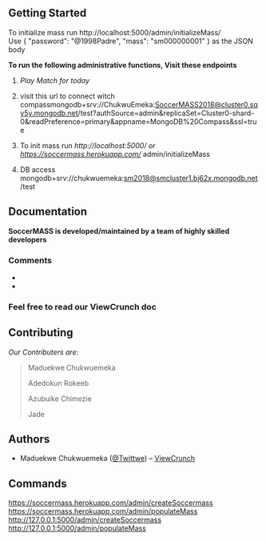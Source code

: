 <!-- SoccerMASS2018 -->
<!-- mongodb+srv://ChukwuEmeka:SoccerMASS2018@cluster0.sqy5y.mongodb.net/test
-->

## Getting Started

To initialize mass run http://localhost:5000/admin/initializeMass/  
Use {
"password": "@1998Padre",
"mass": "sm000000001"
} as the JSON body

**To run the following administrative functions, Visit these endpoints**

1. _Play Match for today_

2. visit this url to connect witch compassmongodb+srv://ChukwuEmeka:SoccerMASS2018@cluster0.sqy5y.mongodb.net/test?authSource=admin&replicaSet=Cluster0-shard-0&readPreference=primary&appname=MongoDB%20Compass&ssl=true

3. To init mass run _http://localhost:5000/ or https://soccermass.herokuapp.com/_ admin/initializeMass

4. DB access mongodb+srv://chukwuemeka:sm2018@smcluster1.bj62x.mongodb.net/test

## Documentation

**SoccerMASS is developed/maintained by a team of highly skilled developers**

### Comments

- <!-- **************** Description comments -->
- <!-- ################# Temp change, that must be updated -->

### Feel free to read our ViewCrunch doc

## Contributing

_Our Contributers are:_

> Maduekwe Chukwuemeka
>
> Adedokun Rokeeb
>
> Azubuike Chimezie
>
> Jade

## Authors

- Maduekwe Chukwuemeka ([@Twittwe](https://twitter.com/maduekwepedro)) – [ViewCrunch](https://chukwuemeka.vercel.app.com)

## Commands

https://soccermass.herokuapp.com/admin/createSoccermass
https://soccermass.herokuapp.com/admin/populateMass
http://127.0.0.1:5000/admin/createSoccermass
http://127.0.0.1:5000/admin/populateMass
